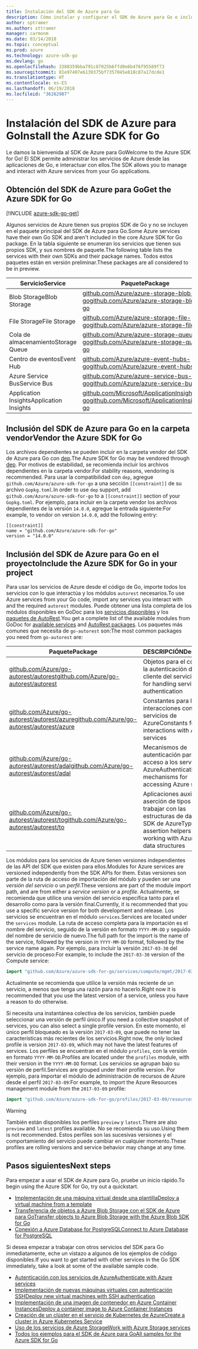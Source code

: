 ```yaml
---
title: Instalación del SDK de Azure para Go
description: Cómo instalar y configurar el SDK de Azure para Go e incluir los archivos dependientes en la carpeta vendor.
author: sptramer
ms.author: sttramer
manager: carmonm
ms.date: 03/14/2018
ms.topic: conceptual
ms.prod: azure
ms.technology: azure-sdk-go
ms.devlang: go
ms.openlocfilehash: 3388359bba791c87025b6ffd0e6b476f95589f73
ms.sourcegitcommit: 81e97407e6139375bf7357045e818c87a17dcde1
ms.translationtype: HT
ms.contentlocale: es-ES
ms.lasthandoff: 06/19/2018
ms.locfileid: "36262987"
---
```

# <a name="install-the-azure-sdk-for-go"></a><span data-ttu-id="304bb-103">Instalación del SDK de Azure para Go</span><span class="sxs-lookup"><span data-stu-id="304bb-103">Install the Azure SDK for Go</span></span>

<span data-ttu-id="304bb-104">Le damos la bienvenida al SDK de Azure para Go</span><span class="sxs-lookup"><span data-stu-id="304bb-104">Welcome to the Azure SDK for Go!</span></span> <span data-ttu-id="304bb-105">El SDK permite administrar los servicios de Azure desde las aplicaciones de Go, e interactuar con ellos.</span><span class="sxs-lookup"><span data-stu-id="304bb-105">The SDK allows you to manage and interact with Azure services from your Go applications.</span></span>

## <a name="get-the-azure-sdk-for-go"></a><span data-ttu-id="304bb-106">Obtención del SDK de Azure para Go</span><span class="sxs-lookup"><span data-stu-id="304bb-106">Get the Azure SDK for Go</span></span>

[!INCLUDE [azure-sdk-go-get](includes/azure-sdk-go-get.md)]

<span data-ttu-id="304bb-107">Algunos servicios de Azure tienen sus propios SDK de Go y no se incluyen en el paquete principal del SDK de Azure para Go.</span><span class="sxs-lookup"><span data-stu-id="304bb-107">Some Azure services have their own Go SDK and aren't included in the core Azure SDK for Go package.</span></span> <span data-ttu-id="304bb-108">En la tabla siguiente se enumeran los servicios que tienen sus propios SDK, y sus nombres de paquete.</span><span class="sxs-lookup"><span data-stu-id="304bb-108">The following table lists the services with their own SDKs and their package names.</span></span> <span data-ttu-id="304bb-109">Todos estos paquetes están en versión preliminar.</span><span class="sxs-lookup"><span data-stu-id="304bb-109">These packages are all considered to be in preview.</span></span>

| <span data-ttu-id="304bb-110">Servicio</span><span class="sxs-lookup"><span data-stu-id="304bb-110">Service</span></span> | <span data-ttu-id="304bb-111">Paquete</span><span class="sxs-lookup"><span data-stu-id="304bb-111">Package</span></span> |
|---------|---------|
| <span data-ttu-id="304bb-112">Blob Storage</span><span class="sxs-lookup"><span data-stu-id="304bb-112">Blob Storage</span></span> | [<span data-ttu-id="304bb-113">github.com/Azure/azure-storage-blob-go</span><span class="sxs-lookup"><span data-stu-id="304bb-113">github.com/Azure/azure-storage-blob-go</span></span>](https://github.com/Azure/azure-storage-blob-go) |
| <span data-ttu-id="304bb-114">File Storage</span><span class="sxs-lookup"><span data-stu-id="304bb-114">File Storage</span></span> | [<span data-ttu-id="304bb-115">github.com/Azure/azure-storage-file-go</span><span class="sxs-lookup"><span data-stu-id="304bb-115">github.com/Azure/azure-storage-file-go</span></span>](https://github.com/Azure/azure-storage-file-go) |
| <span data-ttu-id="304bb-116">Cola de almacenamiento</span><span class="sxs-lookup"><span data-stu-id="304bb-116">Storage Queue</span></span> | [<span data-ttu-id="304bb-117">github.com/Azure/azure-storage-queue-go</span><span class="sxs-lookup"><span data-stu-id="304bb-117">github.com/Azure/azure-storage-queue-go</span></span>](https://github.com/Azure/azure-storage-queue-go) |
| <span data-ttu-id="304bb-118">Centro de eventos</span><span class="sxs-lookup"><span data-stu-id="304bb-118">Event Hub</span></span> | [<span data-ttu-id="304bb-119">github.com/Azure/azure-event-hubs-go</span><span class="sxs-lookup"><span data-stu-id="304bb-119">github.com/Azure/azure-event-hubs-go</span></span>](https://github.com/Azure/azure-event-hubs-go) |
| <span data-ttu-id="304bb-120">Azure Service Bus</span><span class="sxs-lookup"><span data-stu-id="304bb-120">Service Bus</span></span> | [<span data-ttu-id="304bb-121">github.com/Azure/azure-service-bus-go</span><span class="sxs-lookup"><span data-stu-id="304bb-121">github.com/Azure/azure-service-bus-go</span></span>](https://github.com/Azure/azure-service-bus-go) |
| <span data-ttu-id="304bb-122">Application Insights</span><span class="sxs-lookup"><span data-stu-id="304bb-122">Application Insights</span></span> | [<span data-ttu-id="304bb-123">github.com/Microsoft/ApplicationInsights-go</span><span class="sxs-lookup"><span data-stu-id="304bb-123">github.com/Microsoft/ApplicationInsights-go</span></span>](https://github.com/Microsoft/ApplicationInsights-go) |

## <a name="vendor-the-azure-sdk-for-go"></a><span data-ttu-id="304bb-124">Inclusión del SDK de Azure para Go en la carpeta vendor</span><span class="sxs-lookup"><span data-stu-id="304bb-124">Vendor the Azure SDK for Go</span></span>

<span data-ttu-id="304bb-125">Los archivos dependientes se pueden incluir en la carpeta vendor del SDK de Azure para Go con [dep](https://github.com/golang/dep).</span><span class="sxs-lookup"><span data-stu-id="304bb-125">The Azure SDK for Go may be vendored through [dep](https://github.com/golang/dep).</span></span> <span data-ttu-id="304bb-126">Por motivos de estabilidad, se recomienda incluir los archivos dependientes en la carpeta vendor.</span><span class="sxs-lookup"><span data-stu-id="304bb-126">For stability reasons, vendoring is recommended.</span></span> <span data-ttu-id="304bb-127">Para usar la compatibilidad con `dep`, agregue `github.com/Azure/azure-sdk-for-go` a una sección `[[constraint]]` de su archivo `Gopkg.toml`.</span><span class="sxs-lookup"><span data-stu-id="304bb-127">In order to use `dep` support, add `github.com/Azure/azure-sdk-for-go` to a `[[constraint]]` section of your `Gopkg.toml`.</span></span> <span data-ttu-id="304bb-128">Por ejemplo, para incluir en la carpeta vendor los archivos dependientes de la versión `14.0.0`, agregue la entrada siguiente:</span><span class="sxs-lookup"><span data-stu-id="304bb-128">For example, to vendor on version `14.0.0`, add the following entry:</span></span>

```
[[constraint]]
name = "github.com/Azure/azure-sdk-for-go"
version = "14.0.0"
```

## <a name="include-the-azure-sdk-for-go-in-your-project"></a><span data-ttu-id="304bb-129">Inclusión del SDK de Azure para Go en el proyecto</span><span class="sxs-lookup"><span data-stu-id="304bb-129">Include the Azure SDK for Go in your project</span></span>

<span data-ttu-id="304bb-130">Para usar los servicios de Azure desde el código de Go, importe todos los servicios con lo que interactúa y los módulos `autorest` necesarios.</span><span class="sxs-lookup"><span data-stu-id="304bb-130">To use Azure services from your Go code, import any services you interact with and the required `autorest` modules.</span></span>
<span data-ttu-id="304bb-131">Puede obtener una lista completa de los módulos disponibles en GoDoc para los [servicios disponibles](https://godoc.org/github.com/Azure/azure-sdk-for-go) y los [paquetes de AutoRest](https://godoc.org/github.com/Azure/go-autorest).</span><span class="sxs-lookup"><span data-stu-id="304bb-131">You get a complete list of the available modules from GoDoc for [available services](https://godoc.org/github.com/Azure/azure-sdk-for-go) and [AutoRest packages](https://godoc.org/github.com/Azure/go-autorest).</span></span> <span data-ttu-id="304bb-132">Los paquetes más comunes que necesita de `go-autorest` son:</span><span class="sxs-lookup"><span data-stu-id="304bb-132">The most common packages you need from `go-autorest` are:</span></span>

| <span data-ttu-id="304bb-133">Paquete</span><span class="sxs-lookup"><span data-stu-id="304bb-133">Package</span></span> | <span data-ttu-id="304bb-134">DESCRIPCIÓN</span><span class="sxs-lookup"><span data-stu-id="304bb-134">Description</span></span> |
|---------|-------------|
| <span data-ttu-id="304bb-135">[github.com/Azure/go-autorest/autorest][autorest]</span><span class="sxs-lookup"><span data-stu-id="304bb-135">[github.com/Azure/go-autorest/autorest][autorest]</span></span> | <span data-ttu-id="304bb-136">Objetos para el control de la autenticación del cliente del servicio</span><span class="sxs-lookup"><span data-stu-id="304bb-136">Objects for handling service client authentication</span></span> |
| <span data-ttu-id="304bb-137">[github.com/Azure/go-autorest/autorest/azure][autorest/azure]</span><span class="sxs-lookup"><span data-stu-id="304bb-137">[github.com/Azure/go-autorest/autorest/azure][autorest/azure]</span></span> | <span data-ttu-id="304bb-138">Constantes para las interacciones con los servicios de Azure</span><span class="sxs-lookup"><span data-stu-id="304bb-138">Constants for interactions with Azure services</span></span> |
| <span data-ttu-id="304bb-139">[github.com/Azure/go-autorest/autorest/adal][autorest/adal]</span><span class="sxs-lookup"><span data-stu-id="304bb-139">[github.com/Azure/go-autorest/autorest/adal][autorest/adal]</span></span> | <span data-ttu-id="304bb-140">Mecanismos de autenticación para el acceso a los servicios de Azure</span><span class="sxs-lookup"><span data-stu-id="304bb-140">Authentication mechanisms for accessing Azure services</span></span> |
| <span data-ttu-id="304bb-141">[github.com/Azure/go-autorest/autorest/to][autorest/to]</span><span class="sxs-lookup"><span data-stu-id="304bb-141">[github.com/Azure/go-autorest/autorest/to][autorest/to]</span></span> | <span data-ttu-id="304bb-142">Aplicaciones auxiliares de aserción de tipos para trabajar con las estructuras de datos del SDK de Azure</span><span class="sxs-lookup"><span data-stu-id="304bb-142">Type assertion helpers for working with Azure SDK data structures</span></span> |

[autorest]: https://godoc.org/github.com/Azure/go-autorest/autorest
[autorest/azure]: https://godoc.org/github.com/Azure/go-autorest/autorest/azure
[autorest/adal]: https://godoc.org/github.com/Azure/go-autorest/autorest/adal
[autorest/to]: https://godoc.org/github.com/Azure/go-autorest/autorest/to

<span data-ttu-id="304bb-143">Los módulos para los servicios de Azure tienen versiones independientes de las API del SDK que existen para ellos.</span><span class="sxs-lookup"><span data-stu-id="304bb-143">Modules for Azure services are versioned independently from the SDK APIs for them.</span></span> <span data-ttu-id="304bb-144">Estas versiones son parte de la ruta de acceso de importación del módulo y pueden ser una _versión del servicio_ o un _perfil_.</span><span class="sxs-lookup"><span data-stu-id="304bb-144">These versions are part of the module import path, and are from either a _service version_ or a _profile_.</span></span> <span data-ttu-id="304bb-145">Actualmente, se recomienda que utilice una versión del servicio específica tanto para el desarrollo como para la versión final.</span><span class="sxs-lookup"><span data-stu-id="304bb-145">Currently, it is recommended that you use a specific service version for both development and release.</span></span> <span data-ttu-id="304bb-146">Los servicios se encuentran en el módulo `services`.</span><span class="sxs-lookup"><span data-stu-id="304bb-146">Services are located under the `services` module.</span></span> <span data-ttu-id="304bb-147">La ruta de acceso completa para la importación es el nombre del servicio, seguido de la versión en formato `YYYY-MM-DD` y seguido del nombre de servicio de nuevo.</span><span class="sxs-lookup"><span data-stu-id="304bb-147">The full path for the import is the name of the service, followed by the version in `YYYY-MM-DD` format, followed by the service name again.</span></span> <span data-ttu-id="304bb-148">Por ejemplo, para incluir la versión `2017-03-30` del servicio de proceso:</span><span class="sxs-lookup"><span data-stu-id="304bb-148">For example, to include the `2017-03-30` version of the Compute service:</span></span>

```go
import "github.com/Azure/azure-sdk-for-go/services/compute/mgmt/2017-03-30/compute"
```

<span data-ttu-id="304bb-149">Actualmente se recomienda que utilice la versión más reciente de un servicio, a menos que tenga una razón para no hacerlo.</span><span class="sxs-lookup"><span data-stu-id="304bb-149">Right now it is recommended that you use the latest version of a service, unless you have a reason to do otherwise.</span></span>

<span data-ttu-id="304bb-150">Si necesita una instantánea colectiva de los servicios, también puede seleccionar una versión de perfil único.</span><span class="sxs-lookup"><span data-stu-id="304bb-150">If you need a collective snapshot of services, you can also select a single profile version.</span></span> <span data-ttu-id="304bb-151">En este momento, el único perfil bloqueado es la versión `2017-03-09`, que puede no tener las características más recientes de los servicios.</span><span class="sxs-lookup"><span data-stu-id="304bb-151">Right now, the only locked profile is version `2017-03-09`, which may not have the latest features of services.</span></span> <span data-ttu-id="304bb-152">Los perfiles se encuentran en el módulo `profiles`, con la versión en formato `YYYY-MM-DD`.</span><span class="sxs-lookup"><span data-stu-id="304bb-152">Profiles are located under the `profiles` module, with their version in the `YYYY-MM-DD` format.</span></span> <span data-ttu-id="304bb-153">Los servicios se agrupan bajo su versión de perfil.</span><span class="sxs-lookup"><span data-stu-id="304bb-153">Services are grouped under their profile version.</span></span> <span data-ttu-id="304bb-154">Por ejemplo, para importar el módulo de administración de recursos de Azure desde el perfil `2017-03-09`:</span><span class="sxs-lookup"><span data-stu-id="304bb-154">For example, to import the Azure Resources management module from the `2017-03-09` profile:</span></span>

```go
import "github.com/Azure/azure-sdk-for-go/profiles/2017-03-09/resources/mgmt/resources"
```

> [!WARNING]
> <span data-ttu-id="304bb-155">También están disponibles los perfiles `preview` y `latest`.</span><span class="sxs-lookup"><span data-stu-id="304bb-155">There are also `preview` and `latest` profiles available.</span></span> <span data-ttu-id="304bb-156">No se recomienda su uso.</span><span class="sxs-lookup"><span data-stu-id="304bb-156">Using them is not recommended.</span></span> <span data-ttu-id="304bb-157">Estos perfiles son las sucesivas versiones y el comportamiento del servicio puede cambiar en cualquier momento.</span><span class="sxs-lookup"><span data-stu-id="304bb-157">These profiles are rolling versions and service behavior may change at any time.</span></span>

## <a name="next-steps"></a><span data-ttu-id="304bb-158">Pasos siguientes</span><span class="sxs-lookup"><span data-stu-id="304bb-158">Next steps</span></span>

<span data-ttu-id="304bb-159">Para empezar a usar el SDK de Azure para Go, pruebe un inicio rápido.</span><span class="sxs-lookup"><span data-stu-id="304bb-159">To begin using the Azure SDK for Go, try out a quickstart.</span></span>

* [<span data-ttu-id="304bb-160">Implementación de una máquina virtual desde una plantilla</span><span class="sxs-lookup"><span data-stu-id="304bb-160">Deploy a virtual machine from a template</span></span>](azure-sdk-go-qs-vm.md)
* [<span data-ttu-id="304bb-161">Transferencia de objetos a Azure Blob Storage con el SDK de Azure para Go</span><span class="sxs-lookup"><span data-stu-id="304bb-161">Transfer objects to Azure Blob Storage with the Azure Blob SDK for Go</span></span>](/azure/storage/blobs/storage-quickstart-blobs-go?toc=%2fgo%2fazure%2ftoc.json)
* [<span data-ttu-id="304bb-162">Conexión a Azure Database for PostgreSQL</span><span class="sxs-lookup"><span data-stu-id="304bb-162">Connect to Azure Database for PostgreSQL</span></span>](/azure/postgresql/connect-go?toc=%2fgo%2fazure%2ftoc.json)

<span data-ttu-id="304bb-163">Si desea empezar a trabajar con otros servicios del SDK para Go inmediatamente, eche un vistazo a algunos de los ejemplos de código disponibles.</span><span class="sxs-lookup"><span data-stu-id="304bb-163">If you want to get started with other services in the Go SDK immediately, take a look at some of the available sample code.</span></span>

* [<span data-ttu-id="304bb-164">Autenticación con los servicios de Azure</span><span class="sxs-lookup"><span data-stu-id="304bb-164">Authenticate with Azure services</span></span>](https://github.com/Azure-Samples/azure-sdk-for-go-samples/tree/master/iam)
* [<span data-ttu-id="304bb-165">Implementación de nuevas máquinas virtuales con autenticación SSH</span><span class="sxs-lookup"><span data-stu-id="304bb-165">Deploy new virtual machines with SSH authentication</span></span>](https://github.com/Azure-Samples/azure-sdk-for-go-samples/tree/master/compute)
* [<span data-ttu-id="304bb-166">Implementación de una imagen de contenedor en Azure Container Instances</span><span class="sxs-lookup"><span data-stu-id="304bb-166">Deploy a container image to Azure Container Instances</span></span>](https://github.com/Azure-Samples/azure-sdk-for-go-samples/tree/master/containerinstance)
* [<span data-ttu-id="304bb-167">Creación de un clúster en el servicio de Kubernetes de Azure</span><span class="sxs-lookup"><span data-stu-id="304bb-167">Create a cluster in Azure Kubernetes Service</span></span>](https://github.com/Azure-Samples/azure-sdk-for-go-samples/tree/master/containerservice)
* [<span data-ttu-id="304bb-168">Uso de los servicios de Azure Storage</span><span class="sxs-lookup"><span data-stu-id="304bb-168">Work with Azure Storage services</span></span>](https://github.com/Azure-Samples/azure-sdk-for-go-samples/tree/master/storage)
* [<span data-ttu-id="304bb-169">Todos los ejemplos para el SDK de Azure para Go</span><span class="sxs-lookup"><span data-stu-id="304bb-169">All samples for the Azure SDK for Go</span></span>](https://github.com/azure-samples/azure-sdk-for-go-samples)

